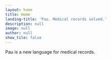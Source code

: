 ```yaml
---
layout: home
title: Home
landing-title: 'Pau. Medical records solved.'
description: null
image: null
author: null
show_tile: false
---
```


Pau is a new language for medical records.
